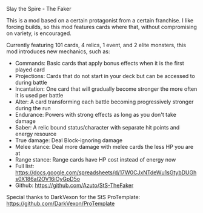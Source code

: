 Slay the Spire - The Faker

This is a mod based on a certain protagonist from a certain franchise.
I like forcing builds, so this mod features cards where that, without compromising on variety, is encouraged.

Currently featuring 101 cards, 4 relics, 1 event, and 2 elite monsters, this mod introduces new mechanics, such as:
- Commands: Basic cards that apply bonus effects when it is the first played card
- Projections: Cards that do not start in your deck but can be accessed to during battle
- Incantation: One card that will gradually become stronger the more often it is used per battle
- Alter: A card transforming each battle becoming progressively stronger during the run
- Endurance: Powers with strong effects as long as you don't take damage
- Saber: A relic bound status/character with separate hit points and energy resource
- True damage: Deal Block-ignoring damage
- Melee stance: Deal more damage with melee cards the less HP you are at
- Range stance: Range cards have HP cost instead of energy now
- Full list: https://docs.google.com/spreadsheets/d/17W0CJxNTdeWu1sGtybDUGhs0X186aI2OV16iOyGpD5o
- Github: https://github.com/Azuto/StS-TheFaker

Special thanks to DarkVexon for the StS ProTemplate: https://github.com/DarkVexon/ProTemplate
